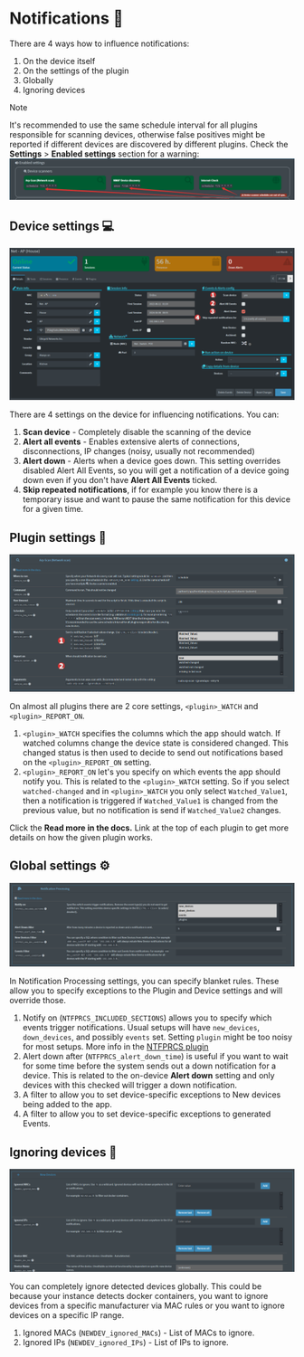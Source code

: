 # Notifications 📧

There are 4 ways how to influence notifications:

1. On the device itself
2. On the settings of the plugin
3. Globally
4. Ignoring devices

> [!NOTE]
> It's recommended to use the same schedule interval for all plugins responsible for scanning devices, otherwise false positives might be reported if different devices are discovered by different plugins. Check the **Settings** > **Enabled settings** section for a warning:
> ![Schedules out-of-sync](/docs/img/NOTIFICATIONS/Schedules_out-of-sync.png)


## Device settings 💻

![Device notification settings](/docs/img/NOTIFICATIONS/Device-notification-settings.png)

There are 4 settings on the device for influencing notifications. You can:

1. **Scan device** - Completely disable the scanning of the device
2. **Alert all events** - Enables extensive alerts of connections, disconnections, IP changes (noisy, usually not recommended)
3. **Alert down** - Alerts when a device goes down. This setting overrides disabled Alert All Events, so you will get a notification of a device going down even if you don't have **Alert All Events** ticked.
4. **Skip repeated notifications**, if for example you know there is a temporary issue and want to pause the same notification for this device for a given time.

## Plugin settings 🔌

![Plugin notification settings](/docs/img/NOTIFICATIONS/Plugin-notification-settings.png)

On almost all plugins there are 2 core settings, `<plugin>_WATCH` and `<plugin>_REPORT_ON`. 

1. `<plugin>_WATCH` specifies the columns which the app should watch. If watched columns change the device state is considered changed. This changed status is then used to decide to send out notifications based on the `<plugin>_REPORT_ON` setting. 
2. `<plugin>_REPORT_ON` let's you specify on which events the app should notify you. This is related to the `<plugin>_WATCH` setting. So if you select `watched-changed` and in `<plugin>_WATCH` you only select `Watched_Value1`, then a notification is triggered if `Watched_Value1` is changed from the previous value, but no notification is send if `Watched_Value2` changes. 

Click the **Read more in the docs.** Link at the top of each plugin to get more details on how the given plugin works. 

## Global settings ⚙

![Global notification settings](/docs/img/NOTIFICATIONS/Global-notification-settings.png)

In Notification Processing settings, you can specify blanket rules. These allow you to specify exceptions to the Plugin and Device settings and will override those.

1. Notify on (`NTFPRCS_INCLUDED_SECTIONS`) allows you to specify which events trigger notifications. Usual setups will have `new_devices`, `down_devices`, and possibly `events` set. Setting `plugin` might be too noisy for most setups. More info in the [NTFPRCS plugin](/front/plugins/notification_processing/README.md)
2. Alert down after (`NTFPRCS_alert_down_time`) is useful if you want to wait for some time before the system sends out a down notification for a device. This is related to the on-device **Alert down** setting and only devices with this checked will trigger a down notification.
3. A filter to allow you to set device-specific exceptions to New devices being added to the app.
4. A filter to allow you to set device-specific exceptions to generated Events.

## Ignoring devices 🔕

![Ignoring new devices](/docs/img/NOTIFICATIONS/NEWDEV_ignores.png)

You can completely ignore detected devices globally. This could be because your instance detects docker containers, you want to ignore devices from a specific manufacturer via MAC rules or you want to ignore devices on a specific IP range. 

1. Ignored MACs (`NEWDEV_ignored_MACs`) - List of MACs to ignore.
2. Ignored IPs (`NEWDEV_ignored_IPs`) - List of IPs to ignore. 